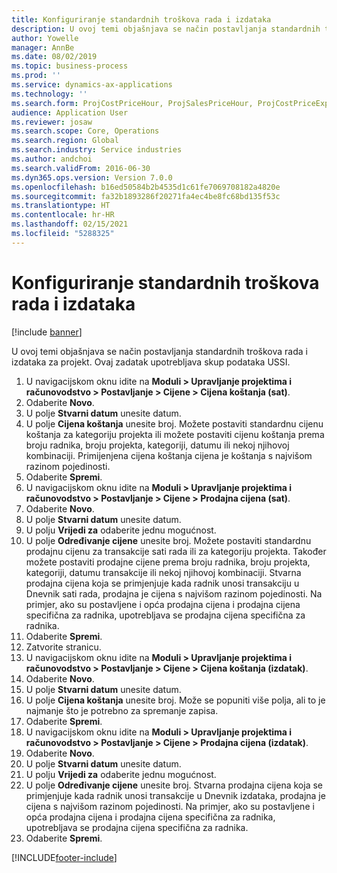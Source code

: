 ```yaml
---
title: Konfiguriranje standardnih troškova rada i izdataka
description: U ovoj temi objašnjava se način postavljanja standardnih troškova rada i izdataka za projekt.
author: Yowelle
manager: AnnBe
ms.date: 08/02/2019
ms.topic: business-process
ms.prod: ''
ms.service: dynamics-ax-applications
ms.technology: ''
ms.search.form: ProjCostPriceHour, ProjSalesPriceHour, ProjCostPriceExpense, ProjSalesPriceCost
audience: Application User
ms.reviewer: josaw
ms.search.scope: Core, Operations
ms.search.region: Global
ms.search.industry: Service industries
ms.author: andchoi
ms.search.validFrom: 2016-06-30
ms.dyn365.ops.version: Version 7.0.0
ms.openlocfilehash: b16ed50584b2b4535d1c61fe7069708182a4820e
ms.sourcegitcommit: fa32b1893286f20271fa4ec4be8fc68bd135f53c
ms.translationtype: HT
ms.contentlocale: hr-HR
ms.lasthandoff: 02/15/2021
ms.locfileid: "5288325"
---
```

# <a name="configure-standard-costs-for-labor-and-expenses"></a>Konfiguriranje standardnih troškova rada i izdataka

[!include [banner](../../includes/banner.md)]

U ovoj temi objašnjava se način postavljanja standardnih troškova rada i izdataka za projekt. Ovaj zadatak upotrebljava skup podataka USSI.

1. U navigacijskom oknu idite na **Moduli > Upravljanje projektima i računovodstvo > Postavljanje > Cijene > Cijena koštanja (sat)**.
2. Odaberite **Novo**.
3. U polje **Stvarni datum** unesite datum.
4. U polje **Cijena koštanja** unesite broj. Možete postaviti standardnu cijenu koštanja za kategoriju projekta ili možete postaviti cijenu koštanja prema broju radnika, broju projekta, kategoriji, datumu ili nekoj njihovoj kombinaciji. Primijenjena cijena koštanja cijena je koštanja s najvišom razinom pojedinosti.  
5. Odaberite **Spremi**.
6. U navigacijskom oknu idite na **Moduli > Upravljanje projektima i računovodstvo > Postavljanje > Cijene > Prodajna cijena (sat)**.
7. Odaberite **Novo**.
8. U polje **Stvarni datum** unesite datum.
9. U polju **Vrijedi za** odaberite jednu mogućnost.
10. U polje **Određivanje cijene** unesite broj. Možete postaviti standardnu prodajnu cijenu za transakcije sati rada ili za kategoriju projekta. Također možete postaviti prodajne cijene prema broju radnika, broju projekta, kategoriji, datumu transakcije ili nekoj njihovoj kombinaciji. Stvarna prodajna cijena koja se primjenjuje kada radnik unosi transakciju u Dnevnik sati rada, prodajna je cijena s najvišom razinom pojedinosti. Na primjer, ako su postavljene i opća prodajna cijena i prodajna cijena specifična za radnika, upotrebljava se prodajna cijena specifična za radnika.  
11. Odaberite **Spremi**.
12. Zatvorite stranicu.
13. U navigacijskom oknu idite na **Moduli > Upravljanje projektima i računovodstvo > Postavljanje > Cijene > Cijena koštanja (izdatak)**.
14. Odaberite **Novo**.
15. U polje **Stvarni datum** unesite datum.
16. U polje **Cijena koštanja** unesite broj. Može se popuniti više polja, ali to je najmanje što je potrebno za spremanje zapisa.  
17. Odaberite **Spremi**.
18. U navigacijskom oknu idite na **Moduli > Upravljanje projektima i računovodstvo > Postavljanje > Cijene > Prodajna cijena (izdatak)**.
19. Odaberite **Novo**.
20. U polje **Stvarni datum** unesite datum.
21. U polju **Vrijedi za** odaberite jednu mogućnost.
22. U polje **Određivanje cijene** unesite broj. Stvarna prodajna cijena koja se primjenjuje kada radnik unosi transakcije u Dnevnik izdataka, prodajna je cijena s najvišom razinom pojedinosti. Na primjer, ako su postavljene i opća prodajna cijena i prodajna cijena specifična za radnika, upotrebljava se prodajna cijena specifična za radnika.  
23. Odaberite **Spremi**.



[!INCLUDE[footer-include](../../includes/footer-banner.md)]